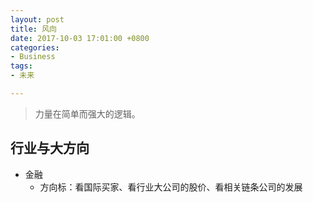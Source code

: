 ```yaml
---
layout: post
title: 风向
date: 2017-10-03 17:01:00 +0800
categories:
- Business
tags:
- 未来

---
```


<blockquote class="blockquote-center">
<p>力量在简单而强大的逻辑。</p>
</blockquote>

## 行业与大方向

- 金融
	- 方向标：看国际买家、看行业大公司的股价、看相关链条公司的发展